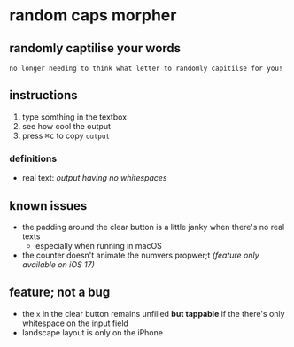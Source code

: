 #  random caps morpher

## randomly captilise your words

`no longer needing to think what letter to randomly capitilse for you!`

## instructions

1. type somthing in the textbox
2. see how cool the output
3. press <kbd>⌘c</kbd> to copy `output`

### definitions
* real text: _output having no whitespaces_

## known issues
* the padding around the clear button is a little janky when there's no real texts
    * especially when running in macOS
* the counter doesn't animate the numvers propwer;t _(feature only available on iOS 17)_
    
## feature; not a bug
* the `x` in the clear button remains unfilled __but tappable__ if the there's only whitespace on the input field
* landscape layout is only on the iPhone
